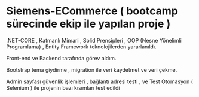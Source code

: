 ﻿# Siemens-ECommerce ( bootcamp sürecinde ekip ile yapılan proje )

.NET-CORE , Katmanlı Mimari , Solid Prensipleri , OOP (Nesne Yönelimli Programlama) , Entity Framework teknolojilerden yararlanıldı.

Front-end ve Backend tarafında görev aldım.

Bootstrap tema giydirme , migration ile veri kaydetmet ve veri çekme. 

Admin sayfası güvenlik işlemleri , bağlantı adresi testi , ve Test Otomasyon ( Selenium ) ile projenin bazı kısımları test edildi
